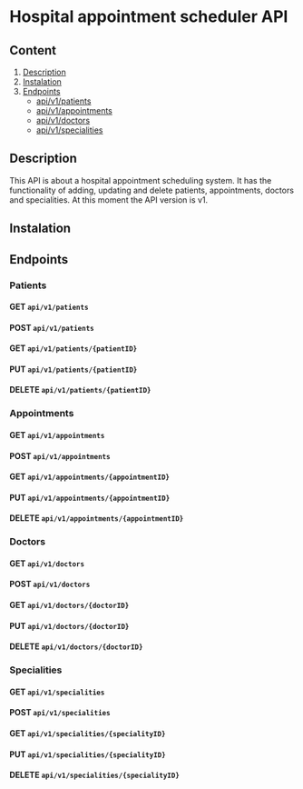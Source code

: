 # Hospital appointment scheduler API

## Content
1. [Description](#description)
3. [Instalation](#instalation)
4. [Endpoints](#endpoints)
   - [api/v1/patients](#patients)
   - [api/v1/appointments](#appointments)
   - [api/v1/doctors](#doctors)
   - [api/v1/specialities](#specialities)

## Description
This API is about a hospital appointment scheduling system. It has the functionality of adding, updating and delete patients, appointments, doctors and specialities.
At this moment the API version is v1.

## Instalation

## Endpoints
### Patients
#### GET  `api/v1/patients`
#### POST `api/v1/patients`
#### GET `api/v1/patients/{patientID}`
#### PUT `api/v1/patients/{patientID}`
#### DELETE `api/v1/patients/{patientID}`
### Appointments
#### GET `api/v1/appointments`
#### POST `api/v1/appointments`
#### GET `api/v1/appointments/{appointmentID}`
#### PUT `api/v1/appointments/{appointmentID}`
#### DELETE `api/v1/appointments/{appointmentID}`
### Doctors
#### GET `api/v1/doctors`
#### POST `api/v1/doctors`
#### GET `api/v1/doctors/{doctorID}`
#### PUT `api/v1/doctors/{doctorID}`
#### DELETE `api/v1/doctors/{doctorID}`
### Specialities
#### GET `api/v1/specialities`
#### POST `api/v1/specialities`
#### GET `api/v1/specialities/{specialityID}`
#### PUT `api/v1/specialities/{specialityID}`
#### DELETE `api/v1/specialities/{specialityID}`
























